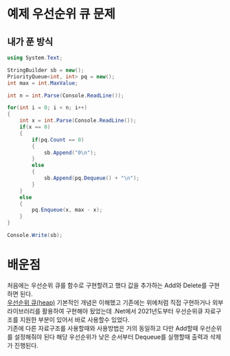 # 예제 우선순위 큐 문제

## 내가 푼 방식
``` cs
using System.Text;

StringBuilder sb = new(); 
PriorityQueue<int, int> pq = new();
int max = int.MaxValue;

int n = int.Parse(Console.ReadLine());

for(int i = 0; i < n; i++)
{
    int x = int.Parse(Console.ReadLine());
    if(x == 0)
    {
        if(pq.Count == 0)
        {
            sb.Append("0\n");
        }
        else
        {
            sb.Append(pq.Dequeue() + "\n");
        }
    }
    else
    {
        pq.Enqueue(x, max - x);
    }
}

Console.Write(sb);
```

# 배운점
처음에는 우선순위 큐를 함수로 구현할려고 했다 값을 추가하는 Add와 Delete를 구현하면 된다.  
[우선순위 큐(heap)](http://www.csharpstudy.com/DS/heap.aspx)
기본적인 개념은 이해했고 기존에는 위에처럼 직접 구현하거나 외부 라이브러리를 활용하여 구현해야 됬었는데 .Net에서 2021년도부터 우선순위큐 자료구조를 지원한 부분이 있어서 바로 사용할수 있었다.  
기존에 다른 자료구조를 사용할때와 사용방법은 거의 동일하고 다만 Add할때 우선순위를 설정해줘야 된다 해당 우선순위가 낮은 순서부터 Dequeue를 실행할때 출력과 삭제가 진행된다.  






